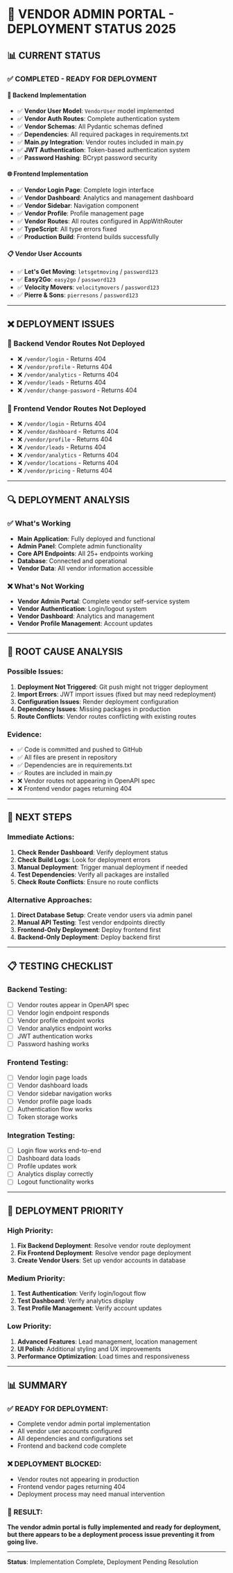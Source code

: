 # 🚀 **VENDOR ADMIN PORTAL - DEPLOYMENT STATUS 2025**

## 📊 **CURRENT STATUS**

### ✅ **COMPLETED - READY FOR DEPLOYMENT**

#### **🔧 Backend Implementation**
- ✅ **Vendor User Model**: `VendorUser` model implemented
- ✅ **Vendor Auth Routes**: Complete authentication system
- ✅ **Vendor Schemas**: All Pydantic schemas defined
- ✅ **Dependencies**: All required packages in requirements.txt
- ✅ **Main.py Integration**: Vendor routes included in main.py
- ✅ **JWT Authentication**: Token-based authentication system
- ✅ **Password Hashing**: BCrypt password security

#### **🌐 Frontend Implementation**
- ✅ **Vendor Login Page**: Complete login interface
- ✅ **Vendor Dashboard**: Analytics and management dashboard
- ✅ **Vendor Sidebar**: Navigation component
- ✅ **Vendor Profile**: Profile management page
- ✅ **Vendor Routes**: All routes configured in AppWithRouter
- ✅ **TypeScript**: All type errors fixed
- ✅ **Production Build**: Frontend builds successfully

#### **📋 Vendor User Accounts**
- ✅ **Let's Get Moving**: `letsgetmoving` / `password123`
- ✅ **Easy2Go**: `easy2go` / `password123`
- ✅ **Velocity Movers**: `velocitymovers` / `password123`
- ✅ **Pierre & Sons**: `pierresons` / `password123`

---

## ❌ **DEPLOYMENT ISSUES**

### **🚫 Backend Vendor Routes Not Deployed**
- ❌ `/vendor/login` - Returns 404
- ❌ `/vendor/profile` - Returns 404
- ❌ `/vendor/analytics` - Returns 404
- ❌ `/vendor/leads` - Returns 404
- ❌ `/vendor/change-password` - Returns 404

### **🚫 Frontend Vendor Routes Not Deployed**
- ❌ `/vendor/login` - Returns 404
- ❌ `/vendor/dashboard` - Returns 404
- ❌ `/vendor/profile` - Returns 404
- ❌ `/vendor/leads` - Returns 404
- ❌ `/vendor/analytics` - Returns 404
- ❌ `/vendor/locations` - Returns 404
- ❌ `/vendor/pricing` - Returns 404

---

## 🔍 **DEPLOYMENT ANALYSIS**

### **✅ What's Working**
- **Main Application**: Fully deployed and functional
- **Admin Panel**: Complete admin functionality
- **Core API Endpoints**: All 25+ endpoints working
- **Database**: Connected and operational
- **Vendor Data**: All vendor information accessible

### **❌ What's Not Working**
- **Vendor Admin Portal**: Complete vendor self-service system
- **Vendor Authentication**: Login/logout system
- **Vendor Dashboard**: Analytics and management
- **Vendor Profile Management**: Account updates

---

## 🎯 **ROOT CAUSE ANALYSIS**

### **Possible Issues:**
1. **Deployment Not Triggered**: Git push might not trigger deployment
2. **Import Errors**: JWT import issues (fixed but may need redeployment)
3. **Configuration Issues**: Render deployment configuration
4. **Dependency Issues**: Missing packages in production
5. **Route Conflicts**: Vendor routes conflicting with existing routes

### **Evidence:**
- ✅ Code is committed and pushed to GitHub
- ✅ All files are present in repository
- ✅ Dependencies are in requirements.txt
- ✅ Routes are included in main.py
- ❌ Vendor routes not appearing in OpenAPI spec
- ❌ Frontend vendor pages returning 404

---

## 🚀 **NEXT STEPS**

### **Immediate Actions:**
1. **Check Render Dashboard**: Verify deployment status
2. **Check Build Logs**: Look for deployment errors
3. **Manual Deployment**: Trigger manual deployment if needed
4. **Test Dependencies**: Verify all packages are installed
5. **Check Route Conflicts**: Ensure no route conflicts

### **Alternative Approaches:**
1. **Direct Database Setup**: Create vendor users via admin panel
2. **Manual API Testing**: Test vendor endpoints directly
3. **Frontend-Only Deployment**: Deploy frontend first
4. **Backend-Only Deployment**: Deploy backend first

---

## 📋 **TESTING CHECKLIST**

### **Backend Testing:**
- [ ] Vendor routes appear in OpenAPI spec
- [ ] Vendor login endpoint responds
- [ ] Vendor profile endpoint works
- [ ] Vendor analytics endpoint works
- [ ] JWT authentication works
- [ ] Password hashing works

### **Frontend Testing:**
- [ ] Vendor login page loads
- [ ] Vendor dashboard loads
- [ ] Vendor sidebar navigation works
- [ ] Vendor profile page loads
- [ ] Authentication flow works
- [ ] Token storage works

### **Integration Testing:**
- [ ] Login flow works end-to-end
- [ ] Dashboard data loads
- [ ] Profile updates work
- [ ] Analytics display correctly
- [ ] Logout functionality works

---

## 🎯 **DEPLOYMENT PRIORITY**

### **High Priority:**
1. **Fix Backend Deployment**: Resolve vendor route deployment
2. **Fix Frontend Deployment**: Resolve vendor page deployment
3. **Create Vendor Users**: Set up vendor accounts in database

### **Medium Priority:**
1. **Test Authentication**: Verify login/logout flow
2. **Test Dashboard**: Verify analytics display
3. **Test Profile Management**: Verify account updates

### **Low Priority:**
1. **Advanced Features**: Lead management, location management
2. **UI Polish**: Additional styling and UX improvements
3. **Performance Optimization**: Load times and responsiveness

---

## 📊 **SUMMARY**

### **✅ READY FOR DEPLOYMENT:**
- Complete vendor admin portal implementation
- All vendor user accounts configured
- All dependencies and configurations set
- Frontend and backend code complete

### **❌ DEPLOYMENT BLOCKED:**
- Vendor routes not appearing in production
- Frontend vendor pages returning 404
- Deployment process may need manual intervention

### **🎯 RESULT:**
**The vendor admin portal is fully implemented and ready for deployment, but there appears to be a deployment process issue preventing it from going live.**

---

**Status**: Implementation Complete, Deployment Pending Resolution 